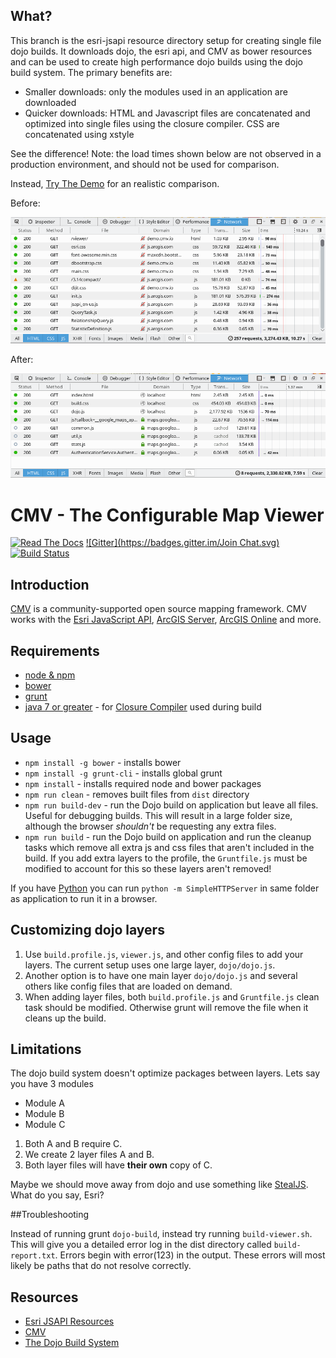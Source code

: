## What?

This branch is the esri-jsapi resource directory setup for creating single file dojo builds. It downloads dojo, the esri api, and CMV as bower resources and can be used to create high performance dojo builds using the dojo build system. The primary benefits are:

 * Smaller downloads: only the modules used in an application are downloaded
 * Quicker downloads: HTML and Javascript files are concatenated and optimized into single files using the closure compiler. CSS are concatenated using xstyle

See the difference! Note: the load times shown below are not observed in a production environment, and should not be used for comparison.

Instead, [Try The Demo](http://roemhildtg.github.io/cmv-app-dojo-builder/dist/index.html) for an realistic comparison.

Before:

![Before Build](./before.png)

After:

![After Build](./after.png)

# CMV - The Configurable Map Viewer

[![Read The Docs](https://img.shields.io/badge/docs-1.3.4-brightgreen.svg?style=flat)](http://docs.cmv.io/) [![Gitter](https://badges.gitter.im/Join Chat.svg)](https://gitter.im/cmv/cmv-app?utm_source=badge&utm_medium=badge&utm_campaign=pr-badge&utm_content=badge) [![Build Status](http://travis-ci.org/cmv/cmv-app.svg?branch=master)](http://travis-ci.org/cmv/cmv-app)

## Introduction

[CMV](http://cmv.io/) is a community-supported open source mapping framework. CMV works with the [Esri JavaScript API](http://docs.cmv.io/en/latest/developers.arcgis.com/javascript/jsapi/), [ArcGIS Server](http://www.esri.com/software/arcgis/arcgisserver), [ArcGIS Online](https://arcgis.com/) and more.

## Requirements
* [node & npm](https://nodejs.org/)
* [bower](http://bower.io/)
* [grunt](http://gruntjs.com/)
* [java 7 or greater](https://java.com/en/download/) - for [Closure Compiler](https://github.com/google/closure-compiler) used during build

## Usage
* `npm install -g bower` - installs bower
* `npm install -g grunt-cli` - installs global grunt
* `npm install` - installs required node and bower packages
* `npm run clean` - removes built files from `dist` directory
* `npm run build-dev` - run the Dojo build on application but leave all files. Useful for debugging builds. This will result in a large folder size, although the browser *shouldn't* be requesting any extra files.
* `npm run build` - run the Dojo build on application and run the cleanup tasks which remove all extra js and css files that aren't included in the build. If you add extra layers to the profile, the `Gruntfile.js` must be modified to account for this so these layers aren't removed!

If you have [Python](https://www.python.org/) you can run `python -m SimpleHTTPServer` in same folder as application to run it in a browser.

## Customizing dojo layers

1. Use `build.profile.js`, `viewer.js`, and other config files to add your layers. The current setup uses one large layer, `dojo/dojo.js`.
2. Another option is to have one main layer `dojo/dojo.js` and several others like config files that are loaded on demand.
3. When adding layer files, both `build.profile.js` and `Gruntfile.js` clean task should be modified. Otherwise grunt will remove the file when it cleans up the build.

## Limitations

The dojo build system doesn't optimize packages between layers. Lets say you have 3 modules

 * Module A
 * Module B
 * Module C

1. Both A and B require C.
2. We create 2 layer files A and B.
3. Both layer files will have **their own** copy of C.

Maybe we should move away from dojo and use something like [StealJS](http://stealjs.com). What do you say, Esri?

##Troubleshooting

Instead of running grunt `dojo-build`, instead try running `build-viewer.sh`. This will give you a detailed error log in the dist directory called `build-report.txt`. Errors begin with error(123) in the output. These errors will most likely be paths that do not resolve correctly.

## Resources

* [Esri JSAPI Resources](https://github.com/Esri/jsapi-resources)
* [CMV](https://github.com/cmv/cmv-app)
* [The Dojo Build System](https://dojotoolkit.org/reference-guide/1.10/build/)
